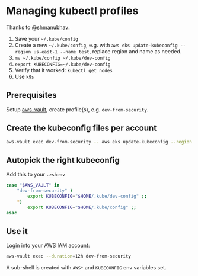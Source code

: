 # Managing kubectl profiles

Thanks to [@shmanubhav](https://github.com/shmanubhav):

1. Save your `~/.kube/config`
2. Create a new `~/.kube/config`, e.g. with
`aws eks update-kubeconfig --region us-east-1 --name test`, replace region
and name as needed.
3. `mv ~/.kube/config ~/.kube/dev-config`
4. `export KUBECONFIG=~/.kube/dev-config`
5. Verify that it worked: `kubectl get nodes`
6. Use `k9s`

## Prerequisites

Setup [aws-vault](/aws/aws-vault.html), create profile(s), e.g.
`dev-from-security`.

## Create the kubeconfig files per account

```sh
aws-vault exec dev-from-security -- aws eks update-kubeconfig --region us-east-1 --name test --kubeconfig $HOME/.kube/dev-config
```

## Autopick the right kubeconfig

Add this to your `.zshenv`
```bash
case "$AWS_VAULT" in
	"dev-from-security" )
		export KUBECONFIG="$HOME/.kube/dev-config" ;;
	*)
		export KUBECONFIG="$HOME/.kube/config" ;;
esac
```

## Use it

Login into your AWS IAM account:
```sh
aws-vault exec --duration=12h dev-from-security
```

A sub-shell is created with `AWS*` and `KUBECONFIG` env variables set.
